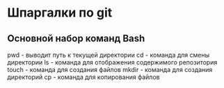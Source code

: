 # Шпаргалки по git
## Основной набор команд Bash
pwd - выводит путь к текущей директории
cd - команда для смены директории
ls - команда для отображения содержимого репозитория
touch - команда для создания файлов
mkdir - команда для создания директорий
cp - команда для копирования файлов
